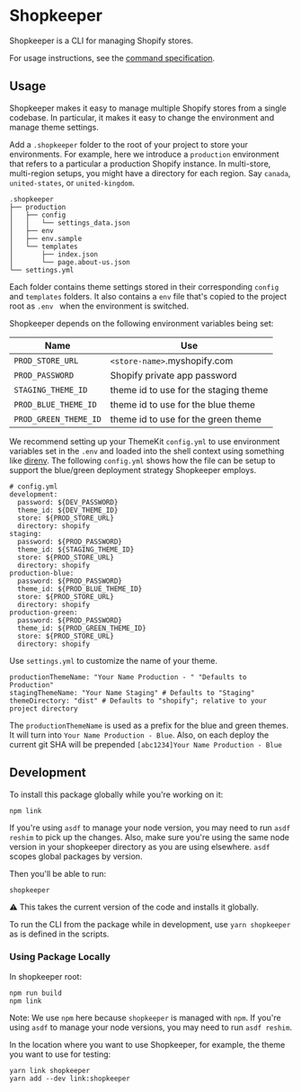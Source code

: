 # Shopkeeper

Shopkeeper is a CLI for managing Shopify stores.

For usage instructions, see the [command specification](docs/cli.md).

## Usage

Shopkeeper makes it easy to manage multiple Shopify stores from a single codebase.
In particular, it makes it easy to change the environment and manage theme settings.

Add a `.shopkeeper` folder to the root of your project to store your environments.
For example, here we introduce a `production` environment that refers to a particular a production Shopify instance. In multi-store, multi-region setups, you might have a directory for each region. Say `canada`, `united-states`, or `united-kingdom`.

```
.shopkeeper
├── production
│   ├── config
│   │   └── settings_data.json
│   ├── env
│   ├── env.sample
│   └── templates
│       ├── index.json
│       └── page.about-us.json
└── settings.yml
```

Each folder contains theme settings stored in their corresponding `config` and `templates` folders. It also contains a `env` file that's copied to the project root
as `.env ` when the environment is switched.

Shopkeeper depends on the following environment variables being set:

| Name | Use |
|----|-----|
|`PROD_STORE_URL`| `<store-name>`.myshopify.com |
|`PROD_PASSWORD`| Shopify private app password |
|`STAGING_THEME_ID`| theme id to use for the staging theme |
|`PROD_BLUE_THEME_ID`| theme id to use for the blue theme |
|`PROD_GREEN_THEME_ID`| theme id to use for the green theme |

We recommend setting up your ThemeKit `config.yml` to use environment variables set in the `.env` and loaded into the shell context using something like [direnv](https://direnv.net/). The following `config.yml` shows how the file can be setup to support the blue/green deployment strategy Shopkeeper employs.

```
# config.yml
development:
  password: ${DEV_PASSWORD}
  theme_id: ${DEV_THEME_ID}
  store: ${PROD_STORE_URL}
  directory: shopify
staging:
  password: ${PROD_PASSWORD}
  theme_id: ${STAGING_THEME_ID}
  store: ${PROD_STORE_URL}
  directory: shopify
production-blue:
  password: ${PROD_PASSWORD}
  theme_id: ${PROD_BLUE_THEME_ID}
  store: ${PROD_STORE_URL}
  directory: shopify
production-green:
  password: ${PROD_PASSWORD}
  theme_id: ${PROD_GREEN_THEME_ID}
  store: ${PROD_STORE_URL}
  directory: shopify
```

Use `settings.yml` to customize the name of your theme.

```
productionThemeName: "Your Name Production - " "Defaults to Production"
stagingThemeName: "Your Name Staging" # Defaults to "Staging"
themeDirectory: "dist" # Defaults to "shopify"; relative to your project directory
```

The `productionThemeName` is used as a prefix for the blue and green themes. It will 
turn into `Your Name Production - Blue`. Also, on each deploy the current git SHA will
be prepended `[abc1234]Your Name Production - Blue`

## Development

To install this package globally while you're working on it:

```
npm link
```
If you're using `asdf` to manage your node version, you may need to run `asdf
reshim` to pick up the changes. Also, make sure you're using the same node
version in your shopkeeper directory as you are using elsewhere. `asdf` scopes
global packages by version.

Then you'll be able to run:

```
shopkeeper
```

⚠️ This takes the current version of the code and installs it globally.

To run the CLI from the package while in development, use `yarn shopkeeper ` as is defined
in the scripts.

### Using Package Locally

In shopkeeper root:
```
npm run build
npm link
```
Note: We use `npm` here because `shopkeeper` is managed with `npm`.
If you're using `asdf` to manage your node versions, you may need to run `asdf reshim`.

In the location where you want to use Shopkeeper, for example, the theme you want to use for testing:
```
yarn link shopkeeper
yarn add --dev link:shopkeeper
```
